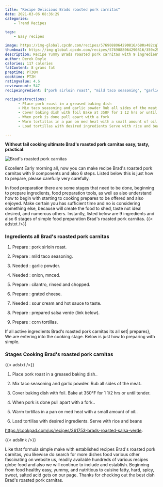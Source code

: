 ```yaml
---
title: "Recipe Delicious Brads roasted pork carnitas"
date: 2021-03-06 08:36:29
categories:
    - Trend Recipes
    
tags:
    - Easy recipes

image: https://img-global.cpcdn.com/recipes/5769088064290816/680x482cq70/brads-roasted-pork-carnitas-recipe-main-photo.jpg
thumbnail: https://img-global.cpcdn.com/recipes/5769088064290816/350x250cq70/brads-roasted-pork-carnitas-recipe-main-photo.jpg
description: Recipe Yummy Brads roasted pork carnitas with 9 ingredients and 6 stages of easy cooking.
author: Derek Doyle
calories: 117 calories
fatContent: 8 grams fat
preptime: PT30M
cooktime: PT2H
ratingvalue: 4.6
reviewcount: 547
recipeingredient: ["pork sirloin roast", "mild taco seasoning", "garlic powder", "onion mnced", "cilantro rinsed and chopped", "grated cheese", "sour cream and hot sauce to taste", "prepared salsa verde link below", "corn tortillas"]

recipeinstructions: 
      - Place pork roast in a greased baking dish 
      - Mix taco seasoning and garlic powder Rub all sides of the meat 
      - Cover baking dish with foil Bake at 350F for 1 12 hrs or until tender 
      - When pork is done pull apart with a fork 
      - Warm tortillas in a pan on med heat with a small amount of oil 
      - Load tortillas with desired ingredients Serve with rice and beanshttpscookpadcomusrecipes361753bradsroastedsalsaverde

---
```




**Without fail cooking ultimate Brad&#39;s roasted pork carnitas easy, tasty, practical**. 


![Brad&#39;s roasted pork carnitas](https://img-global.cpcdn.com/recipes/5769088064290816/680x482cq70/brads-roasted-pork-carnitas-recipe-main-photo.jpg "Brad&#39;s roasted pork carnitas")




Excellent Early morning all, now you can make recipe Brad&#39;s roasted pork carnitas with 9 components and also 6 steps. Listed below this is just how to prepare, please carefully very carefully.

In food preparation there are some stages that need to be done, beginning to prepare ingredients, food preparation tools, as well as also understand how to begin with starting to cooking prepares to be offered and also enjoyed. Make certain you has sufficient time and no is considering something else, because will create the food to shed, taste not ideal desired, and numerous others. Instantly, listed below are 9 ingredients and also 6 stages of simple food preparation Brad&#39;s roasted pork carnitas.
{{< adstxt />}}

### Ingredients all Brad&#39;s roasted pork carnitas


1. Prepare  : pork sirloin roast.

1. Prepare  : mild taco seasoning.

1. Needed  : garlic powder.

1. Needed  : onion, mnced.

1. Prepare  : cilantro, rinsed and chopped.

1. Prepare  : grated cheese.

1. Needed  : sour cream and hot sauce to taste.

1. Prepare  : prepared salsa verde (link below).

1. Prepare  : corn tortillas.



If all active ingredients Brad&#39;s roasted pork carnitas its all set| prepares}, We are entering into the cooking stage. Below is just how to preparing with simple.

### Stages Cooking Brad&#39;s roasted pork carnitas

{{< adstxt />}}


1. Place pork roast in a greased baking dish..



1. Mix taco seasoning and garlic powder. Rub all sides of the meat..



1. Cover baking dish with foil. Bake at 350°F for 1 1/2 hrs or until tender.



1. When pork is done pull apart with a fork..



1. Warm tortillas in a pan on med heat with a small amount of oil..



1. Load tortillas with desired ingredients. Serve with rice and beans

https://cookpad.com/us/recipes/361753-brads-roasted-salsa-verde.





{{< adslink />}}

Like that formula simple make with established recipes Brad&#39;s roasted pork carnitas, you likewise do search for more dishes food various other fascinating on website us, readily available hundreds of various recipes globe food and also we will continue to include and establish. Beginning from food healthy easy, yummy, and nutritious to cuisine fatty, hard, spicy, sweet, salted acid gets on our page. Thanks for checking out the best dish Brad&#39;s roasted pork carnitas.

